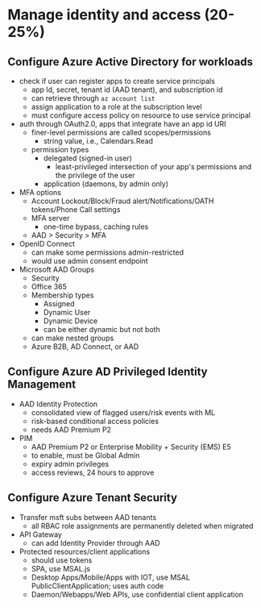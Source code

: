 # Manage identity and access (20-25%)

## Configure Azure Active Directory for workloads
- check if user can register apps to create service principals
  - app Id, secret, tenant id (AAD tenant), and subscription id
  - can retrieve through `az account list`
  - assign application to a role at the subscription level
  - must configure access policy on resource to use service principal
- auth through OAuth2.0, apps that integrate have an app id URI
  - finer-level permissions are called scopes/permissions
    - string value, i.e., Calendars.Read
  - permission types
    - delegated (signed-in user)
      - least-privileged intersection of your app's permissions and the privilege of the user
    - application (daemons, by admin only)
- MFA options
  - Account Lockout/Block/Fraud alert/Notifications/OATH tokens/Phone Call settings
  - MFA server
    - one-time bypass, caching rules
  - AAD > Security > MFA 
- OpenID Connect
  - can make some permissions admin-restricted 
  - would use admin consent endpoint
- Microsoft AAD Groups
  - Security
  - Office 365
  - Membership types
    - Assigned
    - Dynamic User
    - Dynamic Device
    - can be either dynamic but not both
  - can make nested groups
  - Azure B2B, AD Connect, or AAD


## Configure Azure AD Privileged Identity Management
- AAD Identity Protection
  - consolidated view of flagged users/risk events with ML
  - risk-based conditional access policies
  - needs AAD Premium P2
- PIM
  - AAD Premium P2 or Enterprise Mobility + Security (EMS) E5
  - to enable, must be Global Admin
  - expiry admin privileges
  - access reviews, 24 hours to approve


## Configure Azure Tenant Security
- Transfer msft subs between AAD tenants
  - all RBAC role assignments are permanently deleted when migrated
- API Gateway
  - can add Identity Provider through AAD
- Protected resources/client applications
  - should use tokens
  - SPA, use MSAL.js
  - Desktop Apps/Mobile/Apps with IOT, use MSAL PublicClientApplication; uses auth code
  - Daemon/Webapps/Web APIs, use confidential client application